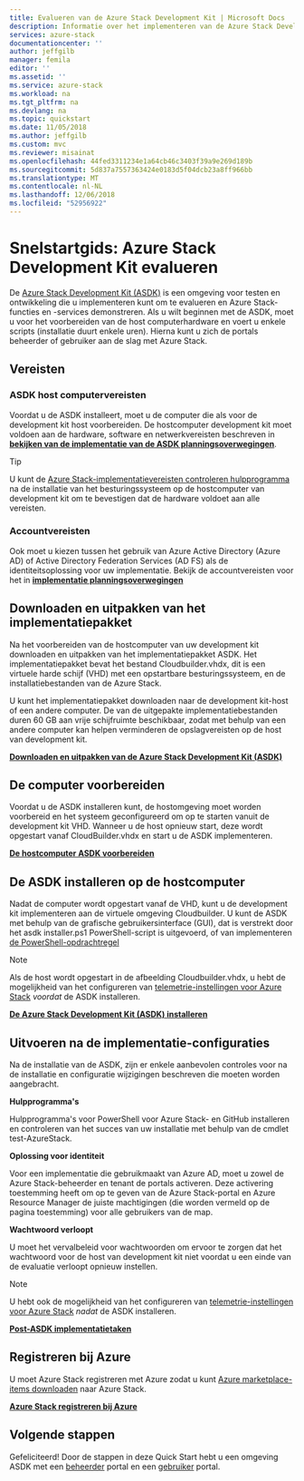 ```yaml
---
title: Evalueren van de Azure Stack Development Kit | Microsoft Docs
description: Informatie over het implementeren van de Azure Stack Development Kit voor evaluatiedoeleinden.
services: azure-stack
documentationcenter: ''
author: jeffgilb
manager: femila
editor: ''
ms.assetid: ''
ms.service: azure-stack
ms.workload: na
ms.tgt_pltfrm: na
ms.devlang: na
ms.topic: quickstart
ms.date: 11/05/2018
ms.author: jeffgilb
ms.custom: mvc
ms.reviewer: misainat
ms.openlocfilehash: 44fed3311234e1a64cb46c3403f39a9e269d189b
ms.sourcegitcommit: 5d837a7557363424e0183d5f04dcb23a8ff966bb
ms.translationtype: MT
ms.contentlocale: nl-NL
ms.lasthandoff: 12/06/2018
ms.locfileid: "52956922"
---
```

# <a name="quickstart-evaluate-the-azure-stack-development-kit"></a>Snelstartgids: Azure Stack Development Kit evalueren

De [Azure Stack Development Kit (ASDK)](./asdk/asdk-what-is.md) is een omgeving voor testen en ontwikkeling die u implementeren kunt om te evalueren en Azure Stack-functies en -services demonstreren. Als u wilt beginnen met de ASDK, moet u voor het voorbereiden van de host computerhardware en voert u enkele scripts (installatie duurt enkele uren). Hierna kunt u zich de portals beheerder of gebruiker aan de slag met Azure Stack.

## <a name="prerequisites"></a>Vereisten

### <a name="asdk-host-computer-requirements"></a>ASDK host computervereisten

Voordat u de ASDK installeert, moet u de computer die als voor de development kit host voorbereiden. De hostcomputer development kit moet voldoen aan de hardware, software en netwerkvereisten beschreven in  **[bekijken van de implementatie van de ASDK planningsoverwegingen](./asdk/asdk-deploy-considerations.md)**.

> [!TIP]
> U kunt de [Azure Stack-implementatievereisten controleren hulpprogramma](https://gallery.technet.microsoft.com/Deployment-Checker-for-50e0f51b) na de installatie van het besturingssysteem op de hostcomputer van development kit om te bevestigen dat de hardware voldoet aan alle vereisten.

### <a name="account-requirements"></a>Accountvereisten

Ook moet u kiezen tussen het gebruik van Azure Active Directory (Azure AD) of Active Directory Federation Services (AD FS) als de identiteitsoplossing voor uw implementatie. Bekijk de accountvereisten voor het in  **[implementatie planningsoverwegingen](./asdk/asdk-deploy-considerations.md#account-requirements)**

## <a name="download-and-extract-the-deployment-package"></a>Downloaden en uitpakken van het implementatiepakket

Na het voorbereiden van de hostcomputer van uw development kit downloaden en uitpakken van het implementatiepakket ASDK. Het implementatiepakket bevat het bestand Cloudbuilder.vhdx, dit is een virtuele harde schijf (VHD) met een opstartbare besturingssysteem, en de installatiebestanden van de Azure Stack.

U kunt het implementatiepakket downloaden naar de development kit-host of een andere computer. De van de uitgepakte implementatiebestanden duren 60 GB aan vrije schijfruimte beschikbaar, zodat met behulp van een andere computer kan helpen verminderen de opslagvereisten op de host van development kit.

**[Downloaden en uitpakken van de Azure Stack Development Kit (ASDK)](./asdk/asdk-download.md)**

## <a name="prepare-the-host-computer"></a>De computer voorbereiden

Voordat u de ASDK installeren kunt, de hostomgeving moet worden voorbereid en het systeem geconfigureerd om op te starten vanuit de development kit VHD. Wanneer u de host opnieuw start, deze wordt opgestart vanaf CloudBuilder.vhdx en start u de ASDK implementeren.

**[De hostcomputer ASDK voorbereiden](./asdk/asdk-prepare-host.md)**

## <a name="install-the-asdk-on-the-host-computer"></a>De ASDK installeren op de hostcomputer

Nadat de computer wordt opgestart vanaf de VHD, kunt u de development kit implementeren aan de virtuele omgeving Cloudbuilder. U kunt de ASDK met behulp van de grafische gebruikersinterface (GUI), dat is verstrekt door het asdk installer.ps1 PowerShell-script is uitgevoerd, of van implementeren [de PowerShell-opdrachtregel](./asdk/asdk-deploy-powershell.md)

> [!NOTE]
> Als de host wordt opgestart in de afbeelding Cloudbuilder.vhdx, u hebt de mogelijkheid van het configureren van [telemetrie-instellingen voor Azure Stack](./asdk/asdk-telemetry.md#set-telemetry-level-in-the-windows-registry) *voordat* de ASDK installeren.

**[De Azure Stack Development Kit (ASDK) installeren](./asdk/asdk-install.md)**

## <a name="perform-post-deployment-configurations"></a>Uitvoeren na de implementatie-configuraties

Na de installatie van de ASDK, zijn er enkele aanbevolen controles voor na de installatie en configuratie wijzigingen beschreven die moeten worden aangebracht.

**Hulpprogramma's**

Hulpprogramma's voor PowerShell voor Azure Stack- en GitHub installeren en controleren van het succes van uw installatie met behulp van de cmdlet test-AzureStack.

**Oplossing voor identiteit**

Voor een implementatie die gebruikmaakt van Azure AD, moet u zowel de Azure Stack-beheerder en tenant de portals activeren. Deze activering toestemming heeft om op te geven van de Azure Stack-portal en Azure Resource Manager de juiste machtigingen (die worden vermeld op de pagina toestemming) voor alle gebruikers van de map.

**Wachtwoord verloopt**

U moet het vervalbeleid voor wachtwoorden om ervoor te zorgen dat het wachtwoord voor de host van development kit niet voordat u een einde van de evaluatie verloopt opnieuw instellen.

> [!NOTE]
> U hebt ook de mogelijkheid van het configureren van [telemetrie-instellingen voor Azure Stack](./asdk/asdk-telemetry.md#enable-or-disable-telemetry-after-deployment) *nadat* de ASDK installeren.

**[Post-ASDK implementatietaken](./asdk/asdk-post-deploy.md)**

## <a name="register-with-azure"></a>Registreren bij Azure

U moet Azure Stack registreren met Azure zodat u kunt [Azure marketplace-items downloaden](./asdk/asdk-marketplace-item.md) naar Azure Stack.

**[Azure Stack registreren bij Azure](./asdk/asdk-register.md)**

## <a name="next-steps"></a>Volgende stappen

Gefeliciteerd! Door de stappen in deze Quick Start hebt u een omgeving ASDK met een [beheerder](https://adminportal.local.azurestack.external) portal en een [gebruiker](https://portal.local.azurestack.external) portal.
